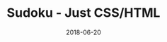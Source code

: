 ---
title: 'Sudoku - Just CSS/HTML'
description: 'Complete a sudoku puzzle without Javascript or server-side interaction.'
gametype: 'easy'
gameid: 81
date: 2018-06-20
tags: []
draft: false
type: 'games'
num19: [{'idx':1,'arr1':[1,2,3,4,5,6,7,8,9],'arr2':[1,2,3,4,5,6,7,8,9]},{'idx':2,'arr1':[1,2,3,4,5,6,7,8,9],'arr2':[1,2,3,4,5,6,7,8,9]},{'idx':3,'arr1':[1,2,3,4,5,6,7,8,9],'arr2':[1,2,3,4,5,6,7,8,9]},{'idx':4,'arr1':[1,2,3,4,5,6,7,8,9],'arr2':[1,2,3,4,5,6,7,8,9]},{'idx':5,'arr1':[1,2,3,4,5,6,7,8,9],'arr2':[1,2,3,4,5,6,7,8,9]},{'idx':6,'arr1':[1,2,3,4,5,6,7,8,9],'arr2':[1,2,3,4,5,6,7,8,9]},{'idx':7,'arr1':[1,2,3,4,5,6,7,8,9],'arr2':[1,2,3,4,5,6,7,8,9]},{'idx':8,'arr1':[1,2,3,4,5,6,7,8,9],'arr2':[1,2,3,4,5,6,7,8,9]},{'idx':9,'arr1':[1,2,3,4,5,6,7,8,9],'arr2':[1,2,3,4,5,6,7,8,9]}]
puzzle: [[7, 0, 0, 6, 9, 0, 0, 0, 5], [9, 0, 3, 0, 0, 0, 0, 0, 0], [0, 8, 0, 1, 0, 0, 0, 0, 0], [0, 2, 7, 3, 0, 0, 0, 0, 0], [0, 0, 5, 8, 0, 1, 7, 0, 0], [0, 0, 0, 0, 0, 2, 8, 5, 0], [0, 0, 0, 0, 0, 6, 0, 9, 0], [0, 0, 0, 0, 0, 0, 4, 0, 3], [5, 0, 0, 0, 2, 3, 0, 0, 6]]
layout: 'sudokucssstatic'
---